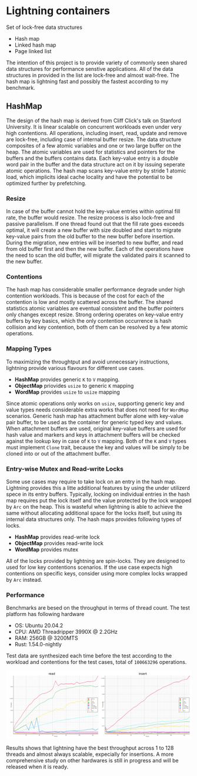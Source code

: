# Lightning containers
Set of lock-free data structures

* Hash map
* Linked hash map
* Page linked list 

The intention of this project is to provide variety of commonly seen shared data structures for
performance senstive applications. All of the data structures in provided in the list are lock-free and almost wait-free. The hash map is lightning fast and possibly the fastest according to my benchmark.

## HashMap
The design of the hash map is derived from Cliff Click's talk on Stanford University. It is linear scalable on concurrent workloads even under very high contentions. All operations, including insert, read, update and remove are lock-free, including case of internal buffer resize. The data structure composites of a few atomic variables and one or two large buffer on the heap. The atomic variables are used for statistics and pointers for the buffers and the buffers contains data. Each key-value entry is a double word pair in the buffer and the data structure act on it by issuing seperate atomic operations. The hash map scans key-value entry by stride 1 atomic load, which implicits ideal cache locality and have the potential to be optimized further by prefetching. 

### Resize
In case of the buffer cannot hold the key-value entries within optimal fill rate, the buffer would resize. The resize process is also lock-free and passive parallelism. If one thread found out that the fill rate goes exceeds optimal, it will create a new buffer with size doubled and start to migrate key-value pairs from the old buffer to the new buffer before insertion. During the migration, new entries will be inserted to new buffer, and read from old buffer first and then the new buffer. Each of the operations have the need to scan the old buffer, will migrate the validated pairs it scanned to the new buffer. 

### Contentions
The hash map has considerable smaller performance degrade under high contention workloads. This is because of the cost for each of the contention is low and mostly scattered across the buffer. The shared statistics atomic variables are eventual consistent and the buffer pointers only changes except resize. Strong ordering operates on key-value entry buffers by key basics, which the only contention occurrence is hash collision and key contention, both of them can be resolved by a few atomic operations.

### Mapping Types
To maximizing the throughtput and avoid unnecessary instructions, lightning provide various flavours for different use cases. 
* **HashMap** provides generic `K` to `V` mapping.
* **ObjectMap** priovides `usize` to generic `K` mapping
* **WordMap** provides `usize` to `usize` mapping

Since atomic operations only works on `usize`, supporting generic key and value types needs considerable extra works that does not need for `WordMap` scenarios. Generic hash map has attachment buffer alone with key-value pair buffer, to be used as the container for generic typed key and values. When attachment buffers are used, original key-value buffers are used for hash value and markers and keys in attachment buffers will be checked against the lookup key in case of `K` to `V` mapping. Both of the `K` and `V` types must implement `Clone` trait, because the key and values will be simply to be cloned into or out of the attachment buffer.

### Entry-wise Mutex and Read-write Locks
Some use cases may require to take lock on an entry in the hash map. Lightning provides this a litte additional features by using the under utilizerd spece in its entry buffers. Typically, locking on individual entries in the hash map requires put the lock itself and the value protected by the lock wrapped by `Arc` on the heap. This is wasteful when lightning is able to achieve the same without allocating additional space for the locks itself, but using its internal data structures only. The hash maps provides following types of locks.
*  **HashMap** provides read-write lock
*  **ObjectMap** provides read-write lock
*  **WordMap** provides mutex

All of the locks provided by lightning are spin-locks. They are designed to used for low key contentions scenarios. If the use case expects high contentions on specific keys, consider using more complex locks wrapped by `Arc` instead. 

### Performance
Benchmarks are besed on the throughput in terms of thread count. The test platform has following hardware
* OS: Ubuntu 20.04.2
* CPU: AMD Threadripper 3990X @ 2.2GHz
* RAM: 256GB @ 3200MTS
* Rust: 1.54.0-nightly
  
Test data are synthesized each time before the test according to the workload and contentions for the test cases, total of `100663296` operations.

![](doc/benchmark.jpg)

Results shows that lightning have the best throughput across 1 to 128 threads and almost always scalable, expecially for insertions. A more comprehensive study on other hardwares is still in progress and will be released when it is ready.
